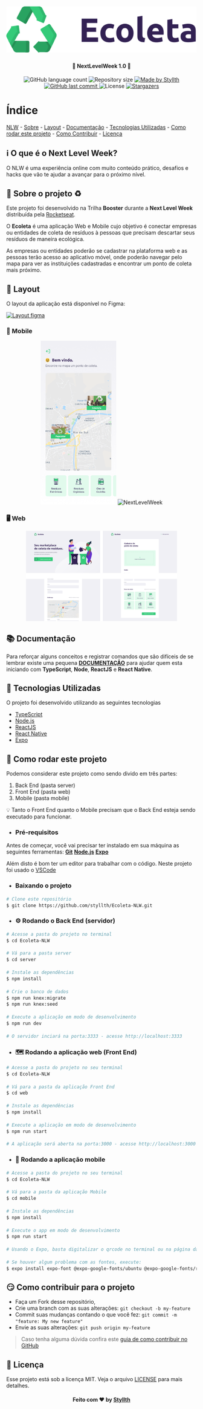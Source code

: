 <h1 align="center">
    <img alt="NextLevelWeek" title="#NextLevelWeek" src=".github/logo.png" />
</h1>

<h4 align="center"> 
	🚀 NextLevelWeek 1.0 🚀
</h4>

<p align="center">
  <img alt="GitHub language count" src="https://img.shields.io/github/languages/count/styllth/Ecoleta-NLW?color=%2304D361">

  <img alt="Repository size" src="https://img.shields.io/github/repo-size/styllth/Ecoleta-NLW">

  <a href="https://www.linkedin.com/in/styllth/">
    <img alt="Made by Styllth" src="https://img.shields.io/badge/made%20by-Styllth-%2304D361">
  </a>
  
  <a href="https://github.com/styllth/Ecoleta-NLW/commits/master">
    <img alt="GitHub last commit" src="https://img.shields.io/github/last-commit/styllth/Ecoleta-NLW">
  </a>

  <img alt="License" src="https://img.shields.io/badge/license-MIT-brightgreen">

  <a href="https://github.com/styllth/Ecoleta-NLW/stargazers">
    <img alt="Stargazers" src="https://img.shields.io/github/stars/styllth/Ecoleta-NLW?style=social">
  </a>
</p>

# Índice

<p align="center">

[NLW](#nlw) -
[Sobre](#sobre) -
[Layout](#layout) -
[Documentação](#documentacao) -
[Tecnologias Utilizadas](#tecnologias-utilizadas) -
[Como rodar este projeto](#como-rodar) -
[Como Contribuir](#como-contribuir) -
[Licença](#licenca)

</p>

<a id="nlw"></a>

## :information_source: O que é o Next Level Week?

O NLW é uma experiência online com muito conteúdo prático, desafios e hacks que vão te ajudar a avançar para o próximo nível.

<a id="sobre"></a>

## :bookmark: Sobre o projeto ♻️

Este projeto foi desenvolvido na Trilha **Booster** durante a **Next Level Week** distribuída pela [Rocketseat](https://rocketseat.com.br/).

O **Ecoleta** é uma aplicação Web e Mobile cujo objetivo é conectar empresas ou entidades de coleta de resíduos à pessoas que precisam descartar seus resíduos de maneira ecológica.

As empresas ou entidades poderão se cadastrar na plataforma web e as pessoas terão acesso ao aplicativo móvel, onde poderão navegar pelo mapa para ver as instituições cadastradas e encontrar um ponto de coleta mais próximo.

<a id="layout"></a>

## :art: Layout

O layout da aplicação está disponível no Figma:

<a href="https://www.figma.com/file/1SxgOMojOB2zYT0Mdk28lB/Ecoleta?node-id=136%3A546">
  <img alt="Layout figma" src="https://img.shields.io/badge/Acessar%20Layout%20-Figma-%2304D361">
</a>

### :iphone: Mobile

<p align="center">
  <img alt="NextLevelWeek" title="#NextLevelWeek" src=".github/home-mobile.png" width="200px">

  <img alt="NextLevelWeek" title="#NextLevelWeek" src=".github/detalhes-mobile.svg" width="200px">
</p>

### :desktop_computer: Web

<p align="center">
  <img alt="NextLevelWeek" title="#NextLevelWeek" src=".github/web.svg" width="400px">
</p>

<a id="documentacao"></a>

## :books: Documentação

Para reforçar alguns conceitos e registrar comandos que são difíceis de se lembrar existe uma pequena **[DOCUMENTAÇÃO](DOCUMENTATION.md)** para ajudar quem esta iniciando com **TypeScript**, **Node**, **ReactJS** e **React Native**.

<a id="tecnologias-utilizadas"></a>

## :rocket: Tecnologias Utilizadas

O projeto foi desenvolvido utilizando as seguintes tecnologias

- [TypeScript](https://www.typescriptlang.org/)
- [Node.js](https://nodejs.org/en/)
- [ReactJS](https://reactjs.org/)
- [React Native](https://reactnative.dev/)
- [Expo](https://expo.io/)

<a id="como-rodar"></a>

## :rocket: Como rodar este projeto

Podemos considerar este projeto como sendo divido em três partes:

1. Back End (pasta server)
2. Front End (pasta web)
3. Mobile (pasta mobile)

:bulb: Tanto o Front End quanto o Mobile precisam que o Back End esteja sendo executado para funcionar.

- ### **Pré-requisitos**

Antes de começar, você vai precisar ter instalado em sua máquina as seguintes ferramentas:
**[Git](https://git-scm.com)**
**[Node.js](https://nodejs.org/en/)**
**[Expo](https://expo.io/)**

Além disto é bom ter um editor para trabalhar com o código. Neste projeto foi usado o [VSCode](https://code.visualstudio.com/)

- ### Baixando o projeto

```bash
# Clone este repositório
$ git clone https://github.com/styllth/Ecoleta-NLW.git

```

- ### :gear: Rodando o Back End (servidor)

```bash
# Acesse a pasta do projeto no terminal
$ cd Ecoleta-NLW

# Vá para a pasta server
$ cd server

# Instale as dependências
$ npm install

# Crie o banco de dados
$ npm run knex:migrate
$ npm run knex:seed

# Execute a aplicação em modo de desenvolvimento
$ npm run dev

# O servidor inciará na porta:3333 - acesse http://localhost:3333
```

- ### :world_map: Rodando a aplicação web (Front End)

```bash
# Acesse a pasta do projeto no seu terminal
$ cd Ecoleta-NLW

# Vá para a pasta da aplicação Front End
$ cd web

# Instale as dependências
$ npm install

# Execute a aplicação em modo de desenvolvimento
$ npm run start

# A aplicação será aberta na porta:3000 - acesse http://localhost:3000
```

- ### :iphone: Rodando a aplicação mobile

```bash
# Acesse a pasta do projeto no seu terminal
$ cd Ecoleta-NLW

# Vá para a pasta da aplicação Mobile
$ cd mobile

# Instale as dependências
$ npm install

# Execute o app em modo de desenvolvimento
$ npm run start

# Usando o Expo, basta digitalizar o qrcode no terminal ou na página da exposição

# Se houver algum problema com as fontes, execute:
$ expo install expo-font @expo-google-fonts/ubuntu @expo-google-fonts/roboto
```

<a id="como-contribuir"></a>

## :smirk: Como contribuir para o projeto

- Faça um Fork desse repositório,
- Crie uma branch com as suas alterações: `git checkout -b my-feature`
- Commit suas mudanças contando o que você fez: `git commit -m "feature: My new feature"`
- Envie as suas alterações: `git push origin my-feature`

> Caso tenha alguma dúvida confira este [guia de como contribuir no GitHub](https://github.com/firstcontributions/first-contributions)

<a id="licenca"></a>

## :memo: Licença

Esse projeto está sob a licença MIT. Veja o arquivo [LICENSE](LICENSE) para mais detalhes.

<h4 align="center">
    Feito com ❤️ by <a href="https://www.linkedin.com/in/styllth/" target="_blank">Styllth</a>
</h4>
